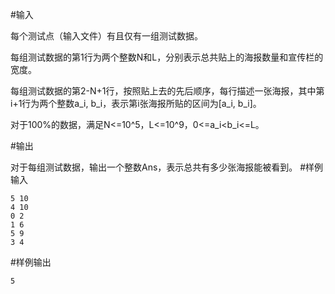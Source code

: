#输入

每个测试点（输入文件）有且仅有一组测试数据。

每组测试数据的第1行为两个整数N和L，分别表示总共贴上的海报数量和宣传栏的宽度。

每组测试数据的第2-N+1行，按照贴上去的先后顺序，每行描述一张海报，其中第i+1行为两个整数a_i, b_i，表示第i张海报所贴的区间为[a_i, b_i]。

对于100%的数据，满足N<=10^5，L<=10^9，0<=a_i<b_i<=L。

#输出

对于每组测试数据，输出一个整数Ans，表示总共有多少张海报能被看到。
#样例输入

    5 10
    4 10
    0 2
    1 6
    5 9
    3 4

#样例输出

    5

